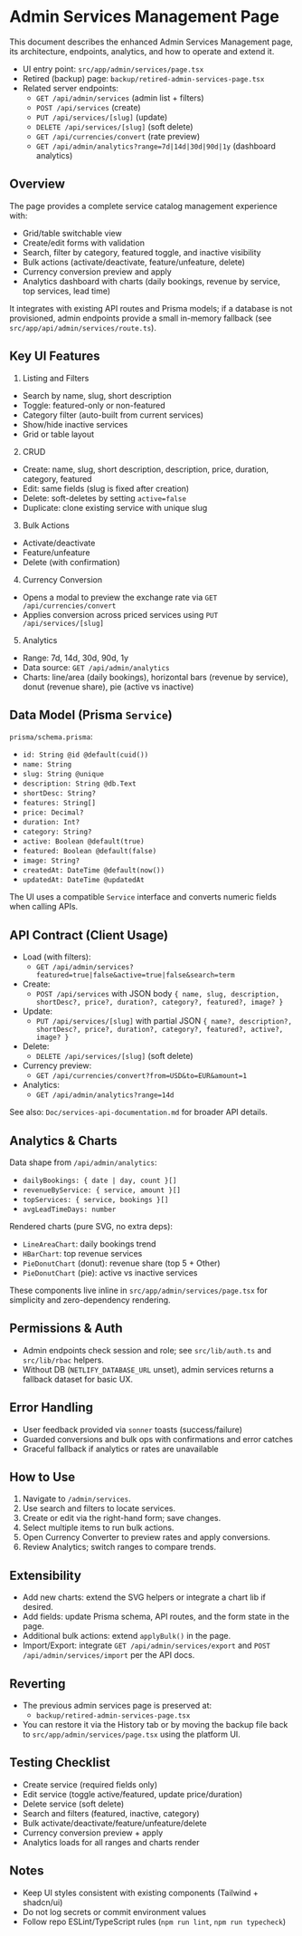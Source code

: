 # Admin Services Management Page

This document describes the enhanced Admin Services Management page, its architecture, endpoints, analytics, and how to operate and extend it.

- UI entry point: `src/app/admin/services/page.tsx`
- Retired (backup) page: `backup/retired-admin-services-page.tsx`
- Related server endpoints:
  - `GET /api/admin/services` (admin list + filters)
  - `POST /api/services` (create)
  - `PUT /api/services/[slug]` (update)
  - `DELETE /api/services/[slug]` (soft delete)
  - `GET /api/currencies/convert` (rate preview)
  - `GET /api/admin/analytics?range=7d|14d|30d|90d|1y` (dashboard analytics)

## Overview

The page provides a complete service catalog management experience with:
- Grid/table switchable view
- Create/edit forms with validation
- Search, filter by category, featured toggle, and inactive visibility
- Bulk actions (activate/deactivate, feature/unfeature, delete)
- Currency conversion preview and apply
- Analytics dashboard with charts (daily bookings, revenue by service, top services, lead time)

It integrates with existing API routes and Prisma models; if a database is not provisioned, admin endpoints provide a small in-memory fallback (see `src/app/api/admin/services/route.ts`).

## Key UI Features

1) Listing and Filters
- Search by name, slug, short description
- Toggle: featured-only or non-featured
- Category filter (auto-built from current services)
- Show/hide inactive services
- Grid or table layout

2) CRUD
- Create: name, slug, short description, description, price, duration, category, featured
- Edit: same fields (slug is fixed after creation)
- Delete: soft-deletes by setting `active=false`
- Duplicate: clone existing service with unique slug

3) Bulk Actions
- Activate/deactivate
- Feature/unfeature
- Delete (with confirmation)

4) Currency Conversion
- Opens a modal to preview the exchange rate via `GET /api/currencies/convert`
- Applies conversion across priced services using `PUT /api/services/[slug]`

5) Analytics
- Range: 7d, 14d, 30d, 90d, 1y
- Data source: `GET /api/admin/analytics`
- Charts: line/area (daily bookings), horizontal bars (revenue by service), donut (revenue share), pie (active vs inactive)

## Data Model (Prisma `Service`)

`prisma/schema.prisma`:
- `id: String @id @default(cuid())`
- `name: String`
- `slug: String @unique`
- `description: String @db.Text`
- `shortDesc: String?`
- `features: String[]`
- `price: Decimal?`
- `duration: Int?`
- `category: String?`
- `active: Boolean @default(true)`
- `featured: Boolean @default(false)`
- `image: String?`
- `createdAt: DateTime @default(now())`
- `updatedAt: DateTime @updatedAt`

The UI uses a compatible `Service` interface and converts numeric fields when calling APIs.

## API Contract (Client Usage)

- Load (with filters):
  - `GET /api/admin/services?featured=true|false&active=true|false&search=term`
- Create:
  - `POST /api/services` with JSON body `{ name, slug, description, shortDesc?, price?, duration?, category?, featured?, image? }`
- Update:
  - `PUT /api/services/[slug]` with partial JSON `{ name?, description?, shortDesc?, price?, duration?, category?, featured?, active?, image? }`
- Delete:
  - `DELETE /api/services/[slug]` (soft delete)
- Currency preview:
  - `GET /api/currencies/convert?from=USD&to=EUR&amount=1`
- Analytics:
  - `GET /api/admin/analytics?range=14d`

See also: `Doc/services-api-documentation.md` for broader API details.

## Analytics & Charts

Data shape from `/api/admin/analytics`:
- `dailyBookings: { date | day, count }[]`
- `revenueByService: { service, amount }[]`
- `topServices: { service, bookings }[]`
- `avgLeadTimeDays: number`

Rendered charts (pure SVG, no extra deps):
- `LineAreaChart`: daily bookings trend
- `HBarChart`: top revenue services
- `PieDonutChart` (donut): revenue share (top 5 + Other)
- `PieDonutChart` (pie): active vs inactive services

These components live inline in `src/app/admin/services/page.tsx` for simplicity and zero-dependency rendering.

## Permissions & Auth

- Admin endpoints check session and role; see `src/lib/auth.ts` and `src/lib/rbac` helpers.
- Without DB (`NETLIFY_DATABASE_URL` unset), admin services returns a fallback dataset for basic UX.

## Error Handling

- User feedback provided via `sonner` toasts (success/failure)
- Guarded conversions and bulk ops with confirmations and error catches
- Graceful fallback if analytics or rates are unavailable

## How to Use

1. Navigate to `/admin/services`.
2. Use search and filters to locate services.
3. Create or edit via the right-hand form; save changes.
4. Select multiple items to run bulk actions.
5. Open Currency Converter to preview rates and apply conversions.
6. Review Analytics; switch ranges to compare trends.

## Extensibility

- Add new charts: extend the SVG helpers or integrate a chart lib if desired.
- Add fields: update Prisma schema, API routes, and the form state in the page.
- Additional bulk actions: extend `applyBulk()` in the page.
- Import/Export: integrate `GET /api/admin/services/export` and `POST /api/admin/services/import` per the API docs.

## Reverting

- The previous admin services page is preserved at:
  - `backup/retired-admin-services-page.tsx`
- You can restore it via the History tab or by moving the backup file back to `src/app/admin/services/page.tsx` using the platform UI.

## Testing Checklist

- Create service (required fields only)
- Edit service (toggle active/featured, update price/duration)
- Delete service (soft delete)
- Search and filters (featured, inactive, category)
- Bulk activate/deactivate/feature/unfeature/delete
- Currency conversion preview + apply
- Analytics loads for all ranges and charts render

## Notes

- Keep UI styles consistent with existing components (Tailwind + shadcn/ui)
- Do not log secrets or commit environment values
- Follow repo ESLint/TypeScript rules (`npm run lint`, `npm run typecheck`)
